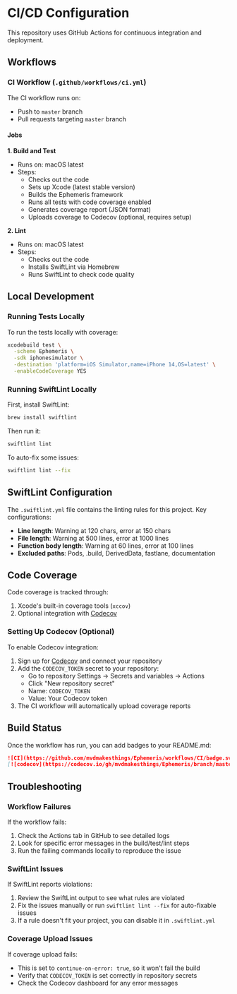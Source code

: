 # CI/CD Configuration

This repository uses GitHub Actions for continuous integration and deployment.

## Workflows

### CI Workflow (`.github/workflows/ci.yml`)

The CI workflow runs on:
- Push to `master` branch
- Pull requests targeting `master` branch

#### Jobs

**1. Build and Test**
- Runs on: macOS latest
- Steps:
  - Checks out the code
  - Sets up Xcode (latest stable version)
  - Builds the Ephemeris framework
  - Runs all tests with code coverage enabled
  - Generates coverage report (JSON format)
  - Uploads coverage to Codecov (optional, requires setup)

**2. Lint**
- Runs on: macOS latest
- Steps:
  - Checks out the code
  - Installs SwiftLint via Homebrew
  - Runs SwiftLint to check code quality

## Local Development

### Running Tests Locally

To run the tests locally with coverage:

```bash
xcodebuild test \
  -scheme Ephemeris \
  -sdk iphonesimulator \
  -destination 'platform=iOS Simulator,name=iPhone 14,OS=latest' \
  -enableCodeCoverage YES
```

### Running SwiftLint Locally

First, install SwiftLint:

```bash
brew install swiftlint
```

Then run it:

```bash
swiftlint lint
```

To auto-fix some issues:

```bash
swiftlint lint --fix
```

## SwiftLint Configuration

The `.swiftlint.yml` file contains the linting rules for this project. Key configurations:

- **Line length**: Warning at 120 chars, error at 150 chars
- **File length**: Warning at 500 lines, error at 1000 lines
- **Function body length**: Warning at 60 lines, error at 100 lines
- **Excluded paths**: Pods, .build, DerivedData, fastlane, documentation

## Code Coverage

Code coverage is tracked through:
1. Xcode's built-in coverage tools (`xccov`)
2. Optional integration with [Codecov](https://codecov.io)

### Setting Up Codecov (Optional)

To enable Codecov integration:

1. Sign up for [Codecov](https://codecov.io) and connect your repository
2. Add the `CODECOV_TOKEN` secret to your repository:
   - Go to repository Settings → Secrets and variables → Actions
   - Click "New repository secret"
   - Name: `CODECOV_TOKEN`
   - Value: Your Codecov token
3. The CI workflow will automatically upload coverage reports

## Build Status

Once the workflow has run, you can add badges to your README.md:

```markdown
![CI](https://github.com/mvdmakesthings/Ephemeris/workflows/CI/badge.svg)
[![codecov](https://codecov.io/gh/mvdmakesthings/Ephemeris/branch/master/graph/badge.svg)](https://codecov.io/gh/mvdmakesthings/Ephemeris)
```

## Troubleshooting

### Workflow Failures

If the workflow fails:

1. Check the Actions tab in GitHub to see detailed logs
2. Look for specific error messages in the build/test/lint steps
3. Run the failing commands locally to reproduce the issue

### SwiftLint Issues

If SwiftLint reports violations:

1. Review the SwiftLint output to see what rules are violated
2. Fix the issues manually or run `swiftlint lint --fix` for auto-fixable issues
3. If a rule doesn't fit your project, you can disable it in `.swiftlint.yml`

### Coverage Upload Issues

If coverage upload fails:

- This is set to `continue-on-error: true`, so it won't fail the build
- Verify that `CODECOV_TOKEN` is set correctly in repository secrets
- Check the Codecov dashboard for any error messages
